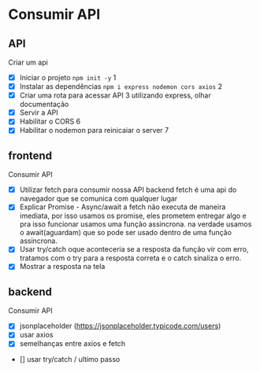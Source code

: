 # Consumir API

## API

Criar um api
- [x] Iniciar o projeto `npm init -y` 1
- [x] Instalar as dependências `npm i express nodemon cors axios` 2
- [x] Criar uma rota para acessar API 3 
      utilizando express, olhar documentação
- [x] Servir a API
- [x] Habilitar o CORS 6 
- [x] Habilitar o nodemon para reinicaiar o server 7 

## frontend
Consumir API

- [x] Utilizar fetch para consumir nossa API backend
      fetch é uma api do navegador que se comunica com qualquer lugar
- [x] Explicar Promise - Async/await
      a fetch não executa de maneira imediata, por isso usamos os promise,
      eles prometem entregar algo e pra isso funcionar usamos uma função assincrona.
      na verdade usamos o await(aguardam) que so pode ser usado dentro de uma função assincrona. 
- [x] Usar try/catch
      oque aconteceria se a resposta da função vir com erro, tratamos com o try para a resposta correta e o catch
      sinaliza o erro.
- [x] Mostrar a resposta na tela

## backend
Consumir API

- [x] jsonplaceholder (https://jsonplaceholder.typicode.com/users)
- [x] usar axios
- [x] semelhanças entre axios e fetch
- [] usar try/catch / ultimo passo